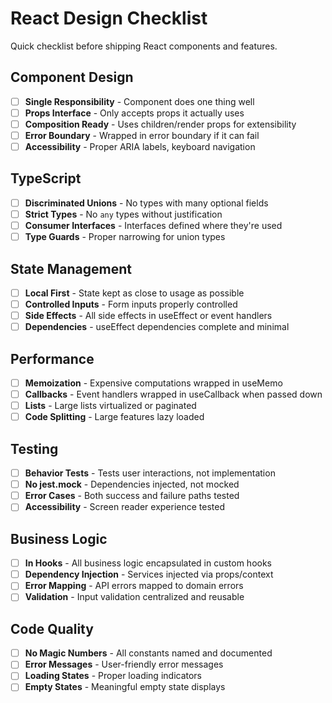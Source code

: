 # React Design Checklist

Quick checklist before shipping React components and features.

## Component Design

- [ ] **Single Responsibility** - Component does one thing well
- [ ] **Props Interface** - Only accepts props it actually uses
- [ ] **Composition Ready** - Uses children/render props for extensibility
- [ ] **Error Boundary** - Wrapped in error boundary if it can fail
- [ ] **Accessibility** - Proper ARIA labels, keyboard navigation

## TypeScript

- [ ] **Discriminated Unions** - No types with many optional fields
- [ ] **Strict Types** - No `any` types without justification
- [ ] **Consumer Interfaces** - Interfaces defined where they're used
- [ ] **Type Guards** - Proper narrowing for union types

## State Management

- [ ] **Local First** - State kept as close to usage as possible
- [ ] **Controlled Inputs** - Form inputs properly controlled
- [ ] **Side Effects** - All side effects in useEffect or event handlers
- [ ] **Dependencies** - useEffect dependencies complete and minimal

## Performance

- [ ] **Memoization** - Expensive computations wrapped in useMemo
- [ ] **Callbacks** - Event handlers wrapped in useCallback when passed down
- [ ] **Lists** - Large lists virtualized or paginated
- [ ] **Code Splitting** - Large features lazy loaded

## Testing

- [ ] **Behavior Tests** - Tests user interactions, not implementation
- [ ] **No jest.mock** - Dependencies injected, not mocked
- [ ] **Error Cases** - Both success and failure paths tested
- [ ] **Accessibility** - Screen reader experience tested

## Business Logic

- [ ] **In Hooks** - All business logic encapsulated in custom hooks
- [ ] **Dependency Injection** - Services injected via props/context
- [ ] **Error Mapping** - API errors mapped to domain errors
- [ ] **Validation** - Input validation centralized and reusable

## Code Quality

- [ ] **No Magic Numbers** - All constants named and documented
- [ ] **Error Messages** - User-friendly error messages
- [ ] **Loading States** - Proper loading indicators
- [ ] **Empty States** - Meaningful empty state displays

